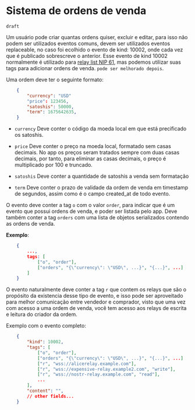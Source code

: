 # Sistema de ordens de venda

`draft`

Um usuário pode criar quantas ordens quiser, excluir e editar, para isso não podem ser utilizados 
eventos comuns, devem ser utilizados eventos replaceable, no caso foi ecolhido o evento de 
kind: 10002, onde cada vez que é publicado sobrescreve o anterior. Esse evento de kind 10002
normalmente é utilizado para [relay list NIP 61](https://github.com/nostr-protocol/nips/blob/master/65.md), mas podemos utilizar suas
tags para adicionar ordens de venda. `pode ser melhorado depois`.

Uma ordem deve ter o seguinte formato:

```json
    {
        "currency": "USD"
        "price": 123456,
        "satoshis": 50000,
        "term": 1675642635,
    }
```

* `currency` Deve conter o código da moeda local em que está precificado os satoshis.

* `price` Deve conter o preço na moeda local, formatado sem casas decimais. No app 
os preços seram tratados sempre com duas casas decimais, por tanto, para eliminar as 
casas decimais, o preço é multiplicado por 100 e truncado.

* `satoshis` Deve conter a quantidade de satoshis a venda sem formatação

* `term` Deve conter o prazo de validade da ordem de venda em timestamp de segundos, assim
como é o campo created_at de todo evento.


O evento deve conter a tag `o` com o valor `order`, para indicar que é um evento que possui ordens 
de venda, e poder ser listada pelo app. Deve também conter a tag `orders` com uma lista de objetos
serializados contendo as ordens de venda.

**Exemplo**:

```json
    {
        ...,
        tags: [
            ["o", "order"],
            ["orders", "{\"currency\": \"USD\", ...}", "{...}", ...]
        ]
    }
```

O evento naturalmente deve conter a tag `r` que contem os relays que são o propósito da existencia
desse tipo de evento, e isso pode ser aproveitado para melhor comunicação entre vendedor e 
comprador, visto que uma vez com acesso a uma ordem de venda, você tem acesso aos relays de 
escrita e leitura do criador da ordem.

Exemplo com o evento completo:

```json
    {
        "kind": 10002,
        "tags": [
            ["o", "order"],
            ["orders", "{\"currency\": \"USD\", ...}", "{...}", ...]
            ["r", "wss://alicerelay.example.com"],
            ["r", "wss://expensive-relay.example2.com", "write"],
            ["r", "wss://nostr-relay.example.com", "read"],
            ...
        ],
        "content": "",
        // other fields...
    }
```
